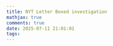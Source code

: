 ```yaml
---
title: NYT Letter Boxed investigation
mathjax: true
comments: true
date: 2025-07-11 21:01:01
tags:
---
```

